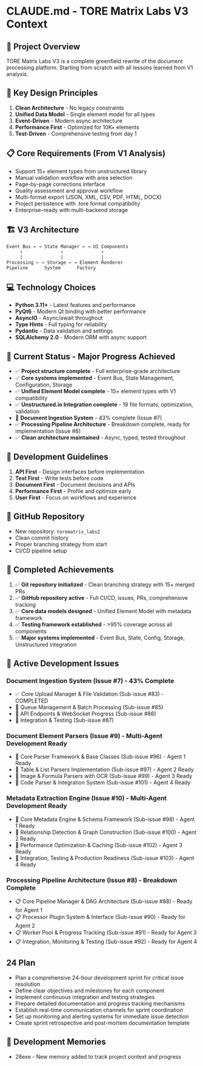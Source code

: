 # CLAUDE.md - TORE Matrix Labs V3 Context

## 🚀 Project Overview
TORE Matrix Labs V3 is a complete greenfield rewrite of the document processing platform. Starting from scratch with all lessons learned from V1 analysis.

## 🎯 Key Design Principles
1. **Clean Architecture** - No legacy constraints
2. **Unified Data Model** - Single element model for all types
3. **Event-Driven** - Modern async architecture
4. **Performance First** - Optimized for 10K+ elements
5. **Test-Driven** - Comprehensive testing from day 1

## 📋 Core Requirements (From V1 Analysis)
- Support 15+ element types from unstructured library
- Manual validation workflow with area selection
- Page-by-page corrections interface
- Quality assessment and approval workflow
- Multi-format export (JSON, XML, CSV, PDF, HTML, DOCX)
- Project persistence with .tore format compatibility
- Enterprise-ready with multi-backend storage

## 🏗️ V3 Architecture
```
Event Bus ← → State Manager ← → UI Components
     ↑              ↑              ↑
     |              |              |
Processing ← → Storage ← → Element Renderer
Pipeline      System      Factory
```

## 💻 Technology Choices
- **Python 3.11+** - Latest features and performance
- **PyQt6** - Modern Qt binding with better performance
- **AsyncIO** - Async/await throughout
- **Type Hints** - Full typing for reliability
- **Pydantic** - Data validation and settings
- **SQLAlchemy 2.0** - Modern ORM with async support

## 🚦 Current Status - Major Progress Achieved
- ✅ **Project structure complete** - Full enterprise-grade architecture
- ✅ **Core systems implemented** - Event Bus, State Management, Configuration, Storage
- ✅ **Unified Element Model complete** - 15+ element types with V1 compatibility
- ✅ **Unstructured.io Integration complete** - 19 file formats, optimization, validation
- 🚧 **Document Ingestion System** - 43% complete (Issue #7)
- ✅ **Processing Pipeline Architecture** - Breakdown complete, ready for implementation (Issue #8)
- ✅ **Clean architecture maintained** - Async, typed, tested throughout

## 📝 Development Guidelines
1. **API First** - Design interfaces before implementation
2. **Test First** - Write tests before code
3. **Document First** - Document decisions and APIs
4. **Performance First** - Profile and optimize early
5. **User First** - Focus on workflows and experience

## 🔗 GitHub Repository
- New repository: `torematrix_labs2`
- Clean commit history
- Proper branching strategy from start
- CI/CD pipeline setup

## 🎯 Completed Achievements
1. ✅ **Git repository initialized** - Clean branching strategy with 15+ merged PRs
2. ✅ **GitHub repository active** - Full CI/CD, issues, PRs, comprehensive tracking
3. ✅ **Core data models designed** - Unified Element Model with metadata framework
4. ✅ **Testing framework established** - >95% coverage across all components
5. ✅ **Major systems implemented** - Event Bus, State, Config, Storage, Unstructured integration

## 🎯 Active Development Issues

### Document Ingestion System (Issue #7) - 43% Complete
- ✅ Core Upload Manager & File Validation (Sub-issue #83) - COMPLETED
- 🚧 Queue Management & Batch Processing (Sub-issue #85)  
- 🚧 API Endpoints & WebSocket Progress (Sub-issue #86)
- 🚧 Integration & Testing (Sub-issue #87)

### Document Element Parsers (Issue #9) - Multi-Agent Development Ready
- 🚧 Core Parser Framework & Base Classes (Sub-issue #96) - Agent 1 Ready
- 🚧 Table & List Parsers Implementation (Sub-issue #97) - Agent 2 Ready  
- 🚧 Image & Formula Parsers with OCR (Sub-issue #99) - Agent 3 Ready
- 🚧 Code Parser & Integration System (Sub-issue #101) - Agent 4 Ready

### Metadata Extraction Engine (Issue #10) - Multi-Agent Development Ready
- 🚧 Core Metadata Engine & Schema Framework (Sub-issue #98) - Agent 1 Ready
- 🚧 Relationship Detection & Graph Construction (Sub-issue #100) - Agent 2 Ready
- 🚧 Performance Optimization & Caching (Sub-issue #102) - Agent 3 Ready
- 🚧 Integration, Testing & Production Readiness (Sub-issue #103) - Agent 4 Ready

### Processing Pipeline Architecture (Issue #8) - Breakdown Complete
- 📋 Core Pipeline Manager & DAG Architecture (Sub-issue #88) - Ready for Agent 1
- 📋 Processor Plugin System & Interface (Sub-issue #90) - Ready for Agent 2
- 📋 Worker Pool & Progress Tracking (Sub-issue #91) - Ready for Agent 3
- 📋 Integration, Monitoring & Testing (Sub-issue #92) - Ready for Agent 4

## 24 Plan
- Plan a comprehensive 24-hour development sprint for critical issue resolution
- Define clear objectives and milestones for each component
- Implement continuous integration and testing strategies
- Prepare detailed documentation and progress tracking mechanisms
- Establish real-time communication channels for sprint coordination
- Set up monitoring and alerting systems for immediate issue detection
- Create sprint retrospective and post-mortem documentation template

## 🚀 Development Memories
- 28exe - New memory added to track project context and progress
